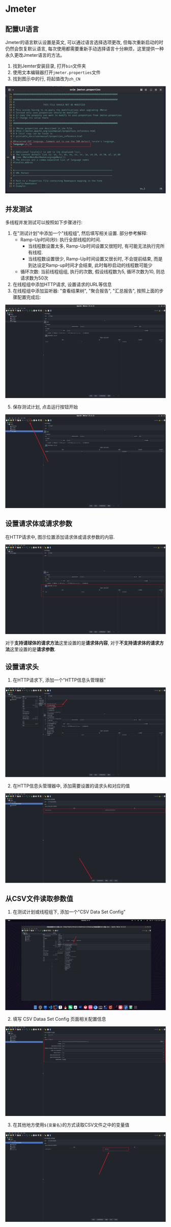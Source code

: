 # Jmeter

## 配置UI语言

Jmeter的语言默认设置是英文, 可以通过语言选择选项更改, 但每次重新启动的时仍然会恢复默认语言, 每次使用都需要重新手动选择语言十分麻烦，这里提供一种永久更改Jmeter语言的方法。

1. 找到Jemter安装目录, 打开`bin`文件夹
2. 使用文本编辑器打开`jmeter.properties`文件
3. 找到图示中的行, 将起值改为`zh_CN`

![alt text](assets/image.png-1758898366292.png)


## 并发测试

多线程并发测试可以按照如下步骤进行:

1. 在"测试计划"中添加一个"线程组", 然后填写相关设置. 部分参考解释:
    + Ramp-Up时间(秒): 执行全部线程的时间.
        + 当线程数设置太多, Ramp-Up时间设置又很短时, 有可能无法执行完所有线程.
        + 当线程数设置很少, Ramp-Up时间设置又很长时, 不会提前结束, 而是到达设定Ramp-up时间才会结束, 此时每秒启动的线程数可能少
    + 循环次数: 当前线程组组, 执行的次数, 假设线程数为5, 循环次数为10, 则总请求数为50次
3. 在线程组中添加HTTP请求, 设置请求的URL等信息
4. 在线程组中添加监听器: "查看结果树", "聚合报告", "汇总报告", 按照上面的步骤配置完成后:

![alt text](assets/image.png-1758899067279.png)

5. 保存测试计划, 点击运行按钮开始

![alt text](assets/image.png-1758899112955.png)

## 设置请求体或请求参数

在HTTP请求中, 图示位置添加请求体或请求参数的内容. 

![alt text](assets/image.png-1760789727820.png)

对于**支持请球体的请求方法**这里设置的是**请求体内容**, 对于**不支持请求体的请求方法**这里设置的是**请求参数**.

## 设置请求头

1. 在HTTP请求下, 添加一个"HTTP信息头管理器"

![alt text](assets/image.png-1760790400512.png)

2. 在HTTP信息头管理器中, 添加需要设置的请求头和对应的值

![alt text](assets/image.png-1760790487623.png)

## 从CSV文件读取参数值

1. 在测试计划或线程组下, 添加一个"CSV Data Set Config"

![alt text](assets/image.png-1760790592035.png)

2. 填写 CSV Dataa Set Config 页面相关配置信息

![alt text](assets/image.png-1760790712110.png)

3. 在其他地方使用`${变量名}`的方式读取CSV文件之中的变量值

![alt text](assets/image.png-1760790770390.png)